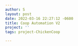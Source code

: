 ```yaml
---
author: S
layout: post
date: 2022-03-16 22:27:12 -0600
title: Coop Automation V2
project: ''
tags: project-ChickenCoop

---
```


